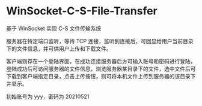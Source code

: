 # WinSocket-C-S-File-Transfer
基于 WinSocket 实现 C-S 文件传输系统

服务器在特定端口监听，等待 TCP 连接，监听到连接后，可回显给用户当前目录下的文件信息，并可供用户上传和下载文件。

客户端则存在一个登陆界面，在成功连接服务器后方可输入账号和密码进行登陆，登陆成功后可访问服务器的文件信息，浏览服务器某目录下的文件，选中文件后可下载到客户端指定目录，点击上传按钮，则可将本机文件上传到服务器的该目录下并显示。

初始账号为 yyy，密码为 20210521
